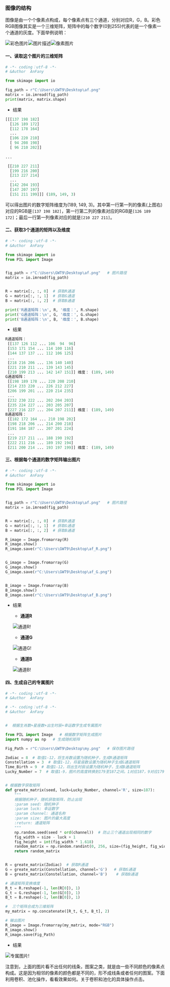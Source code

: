 
### 图像的结构

图像是由一个个像素点构成，每个像素点有三个通道，分别对应R，G，B。彩色RGB图像其实是一个三维矩阵，矩阵中的每个数字(0到255)代表的是一个像素一个通道的灰度。下面举例说明：

![彩色图片](https://github.com/Anfany/Machine-Learning-for-Beginner-by-Python3/blob/master/CNN/af.png)![图片描述](https://github.com/Anfany/Machine-Learning-for-Beginner-by-Python3/blob/master/CNN/af_doc.png)![像素图片](https://github.com/Anfany/Machine-Learning-for-Beginner-by-Python3/blob/master/CNN/af_pixel.png)

#### 一、读取这个图片的三维矩阵
```python
# -*- coding：utf-8 -*-
# &Author  AnFany

from skimage import io

fig_path = r"C:\Users\GWT9\Desktop\af.png"
matrix = io.imread(fig_path)  
print(matrix, matrix.shape)
```

* 结果
```python
[[[137 198 182]
  [126 189 172]
  [112 178 164]
  ...
  [106 220 210]
  [ 94 208 198]
  [ 96 210 202]]
  
...

 [[210 227 211]
  [199 216 200]
  [213 227 214]
  ...
  [142 204 193]
  [147 207 197]
  [151 211 199]]] (189, 149, 3)
```

可以得出图片的数字矩阵维度为(189, 149, 3)。其中第一行第一列的像素(上图右)对应的RGB是```[137 198 182]```，第一行第二列的像素对应的RGB是```[126 189 172]```；最后一行第一列像素对应的就是```[210 227 211]```。

#### 二、获取3个通道的矩阵以及维度

```python
# -*- coding：utf-8 -*-
# &Author  AnFany

from skimage import io
from PIL import Image


fig_path = r"C:\Users\GWT9\Desktop\af.png"   # 图片路径
matrix = io.imread(fig_path)


R = matrix[:, :, 0]  # 获取R通道
G = matrix[:, :, 1]  # 获取G通道
B = matrix[:, :, 2]  # 获取B通道

print('R通道矩阵：\n', R, '维度：', R.shape)
print('G通道矩阵：\n', G, '维度：', G.shape)
print('B通道矩阵：\n', B, '维度：', B.shape)
```
* 结果
```python
R通道矩阵：
 [[137 126 112 ... 106  94  96]
 [153 171 154 ... 114 100 116]
 [144 137 137 ... 112 106 125]
 ...
 [218 216 206 ... 136 140 140]
 [221 210 211 ... 139 143 145]
 [210 199 213 ... 142 147 151]] 维度： (189, 149)
G通道矩阵：
 [[198 189 178 ... 220 208 210]
 [214 233 220 ... 226 212 227]
 [206 199 201 ... 220 214 235]
 ...
 [232 230 222 ... 202 204 203]
 [235 224 227 ... 203 205 207]
 [227 216 227 ... 204 207 211]] 维度： (189, 149)
B通道矩阵：
 [[182 172 164 ... 210 198 202]
 [198 218 206 ... 214 200 218]
 [191 184 187 ... 207 201 224]
 ...
 [219 217 211 ... 188 190 192]
 [222 211 216 ... 189 192 194]
 [211 200 214 ... 193 197 199]] 维度： (189, 149)
```

#### 三、根据每个通道的数字矩阵输出图片

```python
# -*- coding：utf-8 -*-
# &Author  AnFany

from skimage import io
from PIL import Image


fig_path = r"C:\Users\GWT9\Desktop\af.png"   # 图片路径
matrix = io.imread(fig_path)


R = matrix[:, :, 0]  # 获取R通道
G = matrix[:, :, 1]  # 获取G通道
B = matrix[:, :, 2]  # 获取B通道

R_image = Image.fromarray(R)
R_image.show()
R_image.save(r"C:\Users\GWT9\Desktop\af_R.png")


G_image = Image.fromarray(G)
G_image.show()
G_image.save(r"C:\Users\GWT9\Desktop\af_G.png")


B_image = Image.fromarray(B)
B_image.show()
B_image.save(r"C:\Users\GWT9\Desktop\af_B.png")
```

* 结果

  + **通道R**
  
  ![通道R](https://github.com/Anfany/Machine-Learning-for-Beginner-by-Python3/blob/master/CNN/af_R.png)!
  
  + **通道G**
  
  ![通道G](https://github.com/Anfany/Machine-Learning-for-Beginner-by-Python3/blob/master/CNN/af_G.png)!
  

  + **通道B**

  ![通道B](https://github.com/Anfany/Machine-Learning-for-Beginner-by-Python3/blob/master/CNN/af_B.png)!


#### 四、生成自己的专属图片
```python
# -*- coding：utf-8 -*-
# &Author  AnFany

# -*- coding：utf-8 -*-
# &Author  AnFany


#  根据生肖数+星座数+出生时辰+幸运数字生成专属图片

from PIL import Image   # 根据数字矩阵生成图片
import numpy as np   # 生成随机矩阵

Fig_Path = r"C:\Users\GWT9\Desktop\my.png"   # 保存图片路径

Zodiac = 8  # 取值1-12，将生肖数设置为随机种子，生成R通道矩阵
Constellation = 3  # 取值1-12，将星座数设置为随机种子生成G通道矩阵
Time_Birth = 9  # 取值1-12，将出生时辰设置为随机种子，生成B通道矩阵
Lucky_Number = 7  # 取值1-9，图片的高度转换到179至187之间。1对应187，9对应179，宽度为乘以1.618取整


# 根据数字获取矩阵
def greate_matrix(seed, luck=Lucky_Number, channel='R', size=187):
    """
    根据随机种子，随机获取矩阵，防止出现
    :param seed: 随机种子
    :param luck: 幸运数字
    :param channel: 通道名称
    :param size: 图片的最大高度
    :return: 通道矩阵
    """
    np.random.seed(seed * ord(channel))  # 防止三个通道出现相同的数字
    fig_width = size - luck + 1
    fig_height = int(fig_width * 1.618)
    random_matrix = np.random.randint(0, 256, size=(fig_height, fig_width))
    return random_matrix


R = greate_matrix(Zodiac)  # 获取R通道
G = greate_matrix(Constellation, channel='G')   # 获取G通道
B = greate_matrix(Constellation, channel='B')    # 获取B通道

# 通道矩阵变换维度
R_t = R.reshape(-1, len(R[0]), 1)
G_t = G.reshape(-1, len(G[0]), 1)
B_t = B.reshape(-1, len(B[0]), 1)

#  三个矩阵合成为三维矩阵
my_matrix = np.concatenate([R_t, G_t, B_t], 2)

# 输出图片
R_image = Image.fromarray(my_matrix, mode="RGB")
R_image.show()
R_image.save(Fig_Path)

```

* 结果

 ![专属图片](https://github.com/Anfany/Machine-Learning-for-Beginner-by-Python3/blob/master/CNN/my.png)!

注意到，上面的图片看不出任何的线条，图案之类，就是由一些不同颜色的像素点构成。这是因为相邻的像素的颜色都是不同的，形不成线条或者任何的图案。下面利用卷积、池化操作，看看效果如何。关于卷积和池化的具体操作点击。





